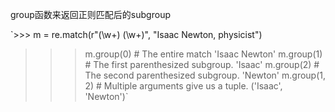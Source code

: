 group函数来返回正则匹配后的subgroup

  `>>> m = re.match(r"(\w+) (\w+)", "Isaac Newton, physicist")
  >>> m.group(0)       # The entire match
  'Isaac Newton'
  >>> m.group(1)       # The first parenthesized subgroup.
  'Isaac'
  >>> m.group(2)       # The second parenthesized subgroup.
  'Newton'
  >>> m.group(1, 2)    # Multiple arguments give us a tuple.
  ('Isaac', 'Newton')`
